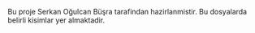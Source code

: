 Bu proje
Serkan
Oğulcan
Büşra
tarafindan hazirlanmistir.
Bu dosyalarda belirli kisimlar yer almaktadir.